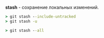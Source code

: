 **stash** - сохранение локальных изменений.
```cmd
> git stash --include-untracked
> git stash -u

> git stash --all
```
